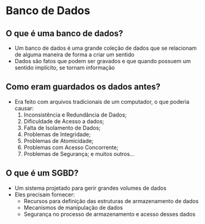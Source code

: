 # Banco de Dados
## O que é uma banco de dados?
* Um banco de dados é uma grande coleção de dados que se relacionam de alguma maneira de forma a criar um sentido
* Dados são fatos que podem ser gravados e que quando possuem um sentido implícito, se tornam informação
## Como eram guardados os dados antes?
* Era feito com arquivos tradicionais de um computador, o que poderia causar:
  1) Inconsistência e Redundância de Dados;
  2) Dificuldade de Acesso a dados;
  3) Falta de Isolamento de Dados;
  4) Problemas de Integridade;
  5) Problemas de Atomicidade;
  6) Problemas com Acesso Concorrente;
  7) Problemas de Segurança;
  e muitos outros...
## O que é um SGBD?
* Um sistema projetado para gerir grandes volumes de dados
* Eles precisam fornecer:
  * Recursos para definição das estruturas de armazenamento de dados
  * Mecanismos de manipulação de dados
  * Segurança no processo de armazenamento e acesso desses dados

